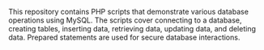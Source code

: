 This repository contains PHP scripts that demonstrate various database operations using MySQL. 
The scripts cover connecting to a database, creating tables, inserting data, retrieving data, updating data, 
and deleting data. Prepared statements are used for secure database interactions.
